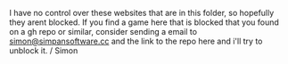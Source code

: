 I have no control over these websites that are in this folder, so hopefully they arent blocked.
If you find a game here that is blocked that you found on a gh repo or similar, consider sending a email to simon@simpansoftware.cc and the link to the repo here and i'll try to unblock it. / Simon